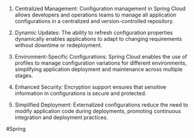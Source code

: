 1. Centralized Management: Configuration management in Spring Cloud allows developers and operations teams to manage all application configurations in a centralized and version-controlled repository.
    
2. Dynamic Updates: The ability to refresh configuration properties dynamically enables applications to adapt to changing requirements without downtime or redeployment.
    
3. Environment-Specific Configurations: Spring Cloud enables the use of profiles to manage configuration variations for different environments, simplifying application deployment and maintenance across multiple stages.
    
4. Enhanced Security: Encryption support ensures that sensitive information in configurations is secure and protected.
    
5. Simplified Deployment: Externalized configurations reduce the need to modify application code during deployments, promoting continuous integration and deployment practices.

#Spring